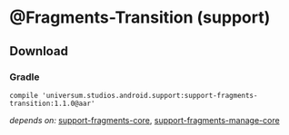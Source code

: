 @Fragments-Transition (support)
===============

## Download ##

### Gradle ###

    compile 'universum.studios.android.support:support-fragments-transition:1.1.0@aar'

_depends on:_
[support-fragments-core](https://github.com/universum-studios/android_fragments/tree/support-master/library-core),
[support-fragments-manage-core](https://github.com/universum-studios/android_fragments/tree/support-master/library-manage-core)